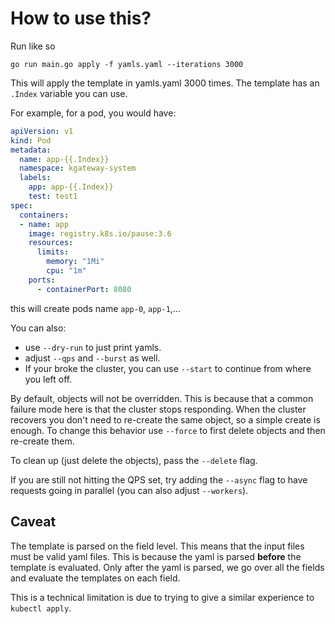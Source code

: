 # How to use this?

Run like so

```
go run main.go apply -f yamls.yaml --iterations 3000
```
This will apply the template in yamls.yaml 3000 times.
The template has an `.Index` variable you can use.

For example, for a pod, you would have:
```yaml
apiVersion: v1
kind: Pod
metadata:
  name: app-{{.Index}}
  namespace: kgateway-system
  labels:
    app: app-{{.Index}}
    test: test1
spec:
  containers:
  - name: app
    image: registry.k8s.io/pause:3.6
    resources:
      limits:
        memory: "1Mi"
        cpu: "1m"
    ports:
      - containerPort: 8080
```

this will create pods name `app-0`, `app-1`,...

You can also:
- use `--dry-run` to just print yamls.
- adjust `--qps` and `--burst` as well.
- If your broke the cluster, you can use `--start` to continue from where you left off.

By default, objects will not be overridden. This is because
that a common failure mode here is that the cluster stops responding. When the cluster recovers you don't need to re-create the same object, so a simple create is enough. To change this behavior use `--force` to first delete objects and then re-create them.

To clean up (just delete the objects), pass the `--delete` flag.

If you are still not hitting the QPS set, try adding the `--async` flag to have requests going in parallel (you can also adjust `--workers`).

## Caveat

The template is parsed on the field level. This means that the input files must be valid yaml files. This is because the yaml is parsed **before** the template is evaluated.
Only after the yaml is parsed, we go over all the fields and evaluate the templates on each field.

This is a technical limitation is due to trying to give a similar experience to `kubectl apply`.
